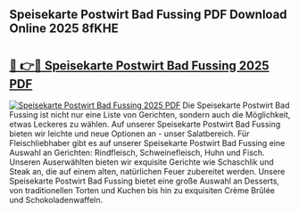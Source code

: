 ## Speisekarte Postwirt Bad Fussing PDF Download Online 2025 8fKHE

# <h2><a href="http://gc6rja.nevu.top/?p=Speisekarte+Postwirt+Bad+Fussing">🔗 👉🔴 Speisekarte Postwirt Bad Fussing 2025 PDF</a></h2>

[![Speisekarte Postwirt Bad Fussing 2025 PDF](https://i.imgur.com/dBaPXMq.png)](http://gc6rja.nevu.top/?p=Speisekarte+Postwirt+Bad+Fussing)
Die Speisekarte Postwirt Bad Fussing ist nicht nur eine Liste von Gerichten, sondern auch die Möglichkeit, etwas Leckeres zu wählen. Auf unserer Speisekarte Postwirt Bad Fussing bieten wir leichte und neue Optionen an - unser Salatbereich. Für Fleischliebhaber gibt es auf unserer Speisekarte Postwirt Bad Fussing eine Auswahl an Gerichten: Rindfleisch, Schweinefleisch, Huhn und Fisch. Unseren Auserwählten bieten wir exquisite Gerichte wie Schaschlik und Steak an, die auf einem alten, natürlichen Feuer zubereitet werden. Unsere Speisekarte Postwirt Bad Fussing bietet eine große Auswahl an Desserts, von traditionellen Torten und Kuchen bis hin zu exquisiten Crème Brûlée und Schokoladenwaffeln.
